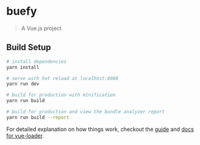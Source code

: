 # buefy

> A Vue.js project

## Build Setup

``` bash
# install dependencies
yarn install

# serve with hot reload at localhost:8080
yarn run dev

# build for production with minification
yarn run build

# build for production and view the bundle analyzer report
yarn run build --report
```

For detailed explanation on how things work, 
checkout the [guide](http://vuejs-templates.github.io/webpack/) 
and [docs for vue-loader](http://vuejs.github.io/vue-loader).
